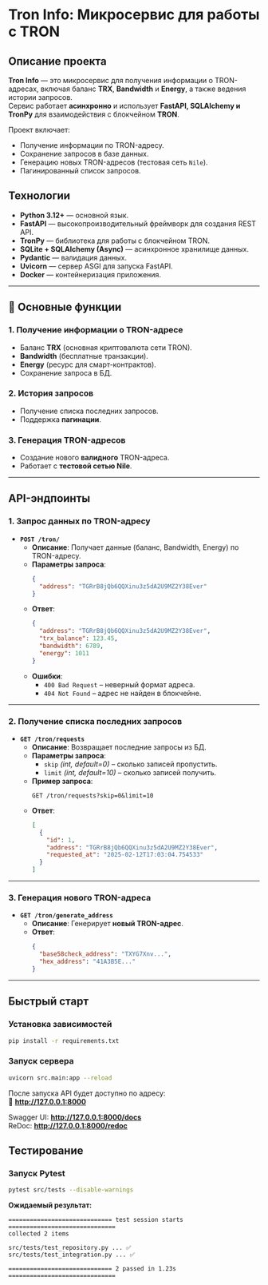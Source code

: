 
# **Tron Info: Микросервис для работы с TRON** 

## **Описание проекта**
**Tron Info** — это микросервис для получения информации о TRON-адресах, включая баланс **TRX**, **Bandwidth** и **Energy**, а также ведения истории запросов.  
Сервис работает **асинхронно** и использует **FastAPI, SQLAlchemy и TronPy** для взаимодействия с блокчейном **TRON**.

Проект включает:
- Получение информации по TRON-адресу.
- Сохранение запросов в базе данных.
- Генерацию новых TRON-адресов (тестовая сеть `Nile`).
- Пагинированный список запросов.

## **Технологии**
- **Python 3.12+** — основной язык.
- **FastAPI** — высокопроизводительный фреймворк для создания REST API.
- **TronPy** — библиотека для работы с блокчейном TRON.
- **SQLite + SQLAlchemy (Async)** — асинхронное хранилище данных.
- **Pydantic** — валидация данных.
- **Uvicorn** — сервер ASGI для запуска FastAPI.
- **Docker** — контейнеризация приложения.

---

## **🔹 Основные функции**
### 1️. **Получение информации о TRON-адресе**
- Баланс **TRX** (основная криптовалюта сети TRON).
- **Bandwidth** (бесплатные транзакции).
- **Energy** (ресурс для смарт-контрактов).
- Сохранение запроса в БД.

### 2. **История запросов**
- Получение списка последних запросов.
- Поддержка **пагинации**.

### 3. **Генерация TRON-адресов**
- Создание нового **валидного** TRON-адреса.
- Работает с **тестовой сетью Nile**.

---

## **API-эндпоинты**
### **1.️ Запрос данных по TRON-адресу**
- **`POST /tron/`**
  - **Описание**: Получает данные (баланс, Bandwidth, Energy) по TRON-адресу.
  - **Параметры запроса**:
    ```json
    {
      "address": "TGRrB8jQb6QQXinu3z5dA2U9MZ2Y38Ever"
    }
    ```
  - **Ответ**:
    ```json
    {
      "address": "TGRrB8jQb6QQXinu3z5dA2U9MZ2Y38Ever",
      "trx_balance": 123.45,
      "bandwidth": 6789,
      "energy": 1011
    }
    ```
  - **Ошибки**:
    - `400 Bad Request` – неверный формат адреса.
    - `404 Not Found` – адрес не найден в блокчейне.

---

### **2️. Получение списка последних запросов**
- **`GET /tron/requests`**
  - **Описание**: Возвращает последние запросы из БД.
  - **Параметры запроса**:
    - `skip` *(int, default=0)* – сколько записей пропустить.
    - `limit` *(int, default=10)* – сколько записей получить.
  - **Пример запроса**:
    ```
    GET /tron/requests?skip=0&limit=10
    ```
  - **Ответ**:
    ```json
    [
      {
        "id": 1,
        "address": "TGRrB8jQb6QQXinu3z5dA2U9MZ2Y38Ever",
        "requested_at": "2025-02-12T17:03:04.754533"
      }
    ]
    ```

---

### **3. Генерация нового TRON-адреса**
- **`GET /tron/generate_address`**
  - **Описание**: Генерирует **новый TRON-адрес**.
  - **Ответ**:
    ```json
    {
      "base58check_address": "TXYG7Xnv...",
      "hex_address": "41A3B5E..."
    }
    ```

---

## **Быстрый старт**
### **Установка зависимостей**
```bash
pip install -r requirements.txt
```

### **Запуск сервера**
```bash
uvicorn src.main:app --reload
```
После запуска API будет доступно по адресу:  
📍 **http://127.0.0.1:8000**

Swagger UI: **http://127.0.0.1:8000/docs**  
ReDoc: **http://127.0.0.1:8000/redoc**


## **Тестирование**
### **Запуск Pytest**
```bash
pytest src/tests --disable-warnings
```
**Ожидаемый результат:**
```
============================= test session starts ==============================
collected 2 items

src/tests/test_repository.py ... ✅
src/tests/test_integration.py ... ✅

============================= 2 passed in 1.23s ==============================
```
